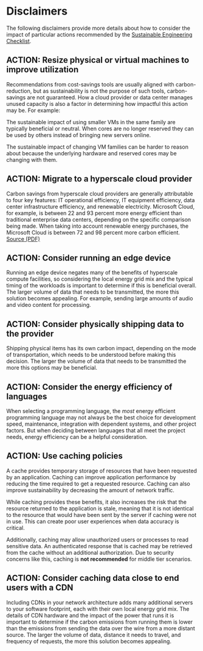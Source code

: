 # Disclaimers

The following disclaimers provide more details about how to consider the impact of particular actions recommended by the [Sustainable Engineering Checklist](readme.md#sustainable-engineering-checklist).

## ACTION: Resize physical or virtual machines to improve utilization

Recommendations from cost-savings tools are usually aligned with carbon-reduction, but as sustainability is not the purpose of such tools, carbon-savings are not guaranteed. How a cloud provider or data center manages unused capacity is also a factor in determining how impactful this action may be. For example:

The sustainable impact of using smaller VMs in the same family are typically beneficial or neutral. When cores are no longer reserved they can be used by others instead of bringing new servers online.

The sustainable impact of changing VM families can be harder to reason about because the underlying hardware and reserved cores may be changing with them.

## ACTION: Migrate to a hyperscale cloud provider

Carbon savings from hyperscale cloud providers are generally attributable to four key features: IT operational efficiency, IT equipment efficiency, data center infrastructure efficiency, and renewable electricity. Microsoft Cloud, for example, is between 22 and 93 percent more energy efficient than traditional enterprise data centers, depending on the specific comparison being made. When taking into account renewable energy purchases, the Microsoft Cloud is between 72 and 98 percent more carbon efficient. [Source (PDF)](https://download.microsoft.com/download/7/3/9/739BC4AD-A855-436E-961D-9C95EB51DAF9/Microsoft_Cloud_Carbon_Study_2018.pdf)

## ACTION: Consider running an edge device

Running an edge device negates many of the benefits of hyperscale compute facilities, so considering the local energy grid mix and the typical timing of the workloads is important to determine if this is beneficial overall.  The larger volume of data that needs to be transmitted, the more this solution becomes appealing. For example, sending large amounts of audio and video content for processing.

## ACTION: Consider physically shipping data to the provider

Shipping physical items has its own carbon impact, depending on the mode of transportation, which needs to be understood before making this decision.  The larger the volume of data that needs to be transmitted the more this options may be beneficial.

## ACTION: Consider the energy efficiency of languages

When selecting a programming language, the _most_ energy efficient programming language may not always be the best choice for development speed, maintenance, integration with dependent systems, and other project factors. But when deciding between languages that all meet the project needs, energy efficiency can be a helpful consideration.

## ACTION: Use caching policies

A cache provides temporary storage of resources that have been requested by an application. Caching can improve application performance by reducing the time required to get a requested resource. Caching can also improve sustainability by decreasing the amount of network traffic.

While caching provides these benefits, it also increases the risk that the resource returned to the application is stale, meaning that it is not identical to the resource that would have been sent by the server if caching were not in use. This can create poor user experiences when data accuracy is critical.

Additionally, caching may allow unauthorized users or processes to read sensitive data. An authenticated response that is cached may be retrieved from the cache without an additional authorization. Due to security concerns like this, caching is **not recommended** for middle tier scenarios.

## ACTION: Consider caching data close to end users with a CDN

Including CDNs in your network architecture adds many additional servers to your software footprint, each with their own  local energy grid mix.  The details of CDN hardware and the impact of the power that runs it is important to determine if the carbon emissions from running them is lower than the emissions from sending the data over the wire from a more distant source.  The larger the volume of data, distance it needs to travel, and frequency of requests, the more this solution becomes appealing.
